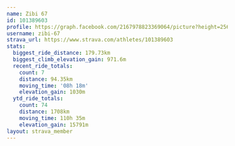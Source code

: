```yaml
---
name: Zibi 67
id: 101389603
profile: https://graph.facebook.com/2167978823369064/picture?height=256&width=256
username: zibi-67
strava_url: https://www.strava.com/athletes/101389603
stats:
  biggest_ride_distance: 179.73km
  biggest_climb_elevation_gain: 971.6m
  recent_ride_totals:
    count: 7
    distance: 94.35km
    moving_time: '08h 18m'
    elevation_gain: 1030m
  ytd_ride_totals:
    count: 74
    distance: 1708km
    moving_time: 110h 35m
    elevation_gain: 15791m
layout: strava_member
--- 
```

